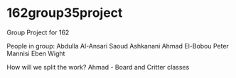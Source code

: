 # 162group35project
Group Project for 162

People in group:
  Abdulla Al-Ansari
  Saoud Ashkanani
  Ahmad El-Bobou
  Peter Mannisi
  Eben Wight

How will we split the work?
Ahmad - Board and Critter classes
